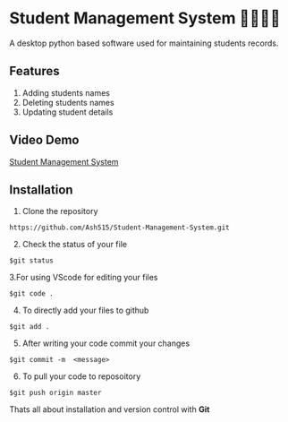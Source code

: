 # Student Management System 👩‍🎓👨‍🎓
A desktop python based software used for maintaining students records.

## Features
1) Adding students names
2) Deleting students names
3) Updating student details

## Video Demo
[Student Management System](https://www.youtube.com/watch?v=vLAJZ401WQw&t=1s)

## Installation 
1. Clone the repository 
```
https://github.com/Ash515/Student-Management-System.git
```
2. Check the status of your file 
```
$git status
```

3.For using VScode for editing your files 
```
$git code .
```
4. To directly add your files to github
```
$git add .
```
5. After writing your code commit your changes 
```
$git commit -m  <message>
```
6. To pull your code to reposoitory
```
$git push origin master
```
Thats all about installation and version control with **Git**
